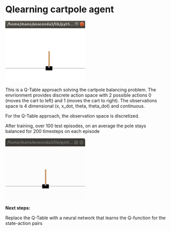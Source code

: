 # **Qlearning cartpole agent**

<img src="./env_image.png" width=250/>

This is a Q-Table approach solving the cartpole balancing problem. The envrionment provides discrete action space with 2 possible actions 0 (moves the cart to left) and 1 (moves the cart to right). The observations space is 4 dimensional (x, x_dot, theta, theta_dot) and continuous. 

For the Q-Table approach, the observation space is discretized. 

After training, over 100 test episodes, on an average the pole stays balanced for 200 timesteps on each episode

<img src="./test1.gif" width=250/>

**Next steps:**

Replace the Q-Table with a neural network that learns the Q-function for the state-action pairs